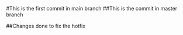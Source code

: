 #This is the first commit in main branch
##This is the commit in master branch

##Changes done to fix the hotfix